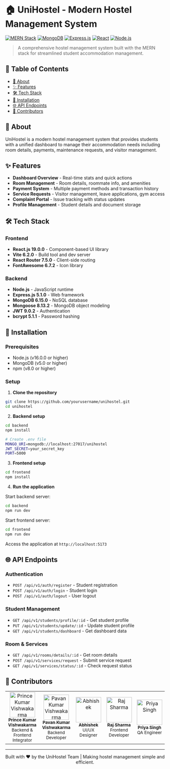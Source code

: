 # 🏠 UniHostel - Modern Hostel Management System

[![MERN Stack](https://img.shields.io/badge/Stack-MERN-61DAFB?style=for-the-badge&logo=react&logoColor=white)](https://reactjs.org/)
[![MongoDB](https://img.shields.io/badge/Database-MongoDB-47A248?style=for-the-badge&logo=mongodb&logoColor=white)](https://mongodb.com/)
[![Express.js](https://img.shields.io/badge/Backend-Express.js-000000?style=for-the-badge&logo=express&logoColor=white)](https://expressjs.com/)
[![React](https://img.shields.io/badge/Frontend-React-61DAFB?style=for-the-badge&logo=react&logoColor=black)](https://reactjs.org/)
[![Node.js](https://img.shields.io/badge/Runtime-Node.js-339933?style=for-the-badge&logo=nodedotjs&logoColor=white)](https://nodejs.org/)

> A comprehensive hostel management system built with the MERN stack for streamlined student accommodation management.

## 📖 Table of Contents

- [🎯 About](#-about)
- [✨ Features](#-features)
- [🛠️ Tech Stack](#️-tech-stack)
- [🚀 Installation](#-installation)
- [🌐 API Endpoints](#-api-endpoints)
- [👥 Contributors](#-contributors)

## 🎯 About

UniHostel is a modern hostel management system that provides students with a unified dashboard to manage their accommodation needs including room details, payments, maintenance requests, and visitor management.

## ✨ Features

- **Dashboard Overview** - Real-time stats and quick actions
- **Room Management** - Room details, roommate info, and amenities
- **Payment System** - Multiple payment methods and transaction history
- **Service Requests** - Visitor management, leave applications, gym access
- **Complaint Portal** - Issue tracking with status updates
- **Profile Management** - Student details and document storage

## 🛠️ Tech Stack

### Frontend
- **React.js 19.0.0** - Component-based UI library
- **Vite 6.2.0** - Build tool and dev server
- **React Router 7.5.0** - Client-side routing
- **FontAwesome 6.7.2** - Icon library

### Backend
- **Node.js** - JavaScript runtime
- **Express.js 5.1.0** - Web framework
- **MongoDB 6.15.0** - NoSQL database
- **Mongoose 8.13.2** - MongoDB object modeling
- **JWT 9.0.2** - Authentication
- **bcrypt 5.1.1** - Password hashing

## 🚀 Installation

### Prerequisites
- Node.js (v16.0.0 or higher)
- MongoDB (v5.0 or higher)
- npm (v8.0 or higher)

### Setup

1. **Clone the repository**
```bash
git clone https://github.com/yourusername/unihostel.git
cd unihostel
```

2. **Backend setup**
```bash
cd backend
npm install

# Create .env file
MONGO_URI=mongodb://localhost:27017/unihostel
JWT_SECRET=your_secret_key
PORT=5000
```

3. **Frontend setup**
```bash
cd frontend
npm install
```

4. **Run the application**

Start backend server:
```bash
cd backend
npm run dev
```

Start frontend server:
```bash
cd frontend
npm run dev
```

Access the application at `http://localhost:5173`

## 🌐 API Endpoints

### Authentication
- `POST /api/v1/auth/register` - Student registration
- `POST /api/v1/auth/login` - Student login
- `POST /api/v1/auth/logout` - User logout

### Student Management
- `GET /api/v1/students/profile/:id` - Get student profile
- `PUT /api/v1/students/update/:id` - Update student profile
- `GET /api/v1/students/dashboard` - Get dashboard data

### Room & Services
- `GET /api/v1/rooms/details/:id` - Get room details
- `POST /api/v1/services/request` - Submit service request
- `GET /api/v1/services/status/:id` - Check request status

## 👥 Contributors

<div align="center">

<table>
<tr>
<td align="center">
<a href="https://github.com/prince-kumar-vishwakarma">
<img src="https://avatars.githubusercontent.com/prince-kumar-vishwakarma?v=4" width="80px;" alt="Prince Kumar Vishwakarma"/>
<br />
<sub><b>Prince Kumar Vishwakarma</b></sub>
</a>
<br />
<small>Backend & Frontend Integrator</small>
</td>

<td align="center">
<a href="https://github.com/Pavan-Kumar-Vishwakarma">
<img src="https://avatars.githubusercontent.com/Pavan-Kumar-Vishwakarma?v=4" width="80px;" alt="Pavan Kumar Vishwakarma"/>
<br />
<sub><b>Pavan Kumar Vishwakarma</b></sub>
</a>
<br />
<small>Backend Developer</small>
</td>

<td align="center">
<a href="https://github.com/Abhishek12890551">
<img src="https://avatars.githubusercontent.com/Abhishek12890551?v=4" width="80px;" alt="Abhishek"/>
<br />
<sub><b>Abhishek</b></sub>
</a>
<br />
<small>UI/UX Designer</small>
</td>

<td align="center">
<a href="https://github.com/raj-sharma-dev">
<img src="https://avatars.githubusercontent.com/raj-sharma-dev?v=4" width="80px;" alt="Raj Sharma"/>
<br />
<sub><b>Raj Sharma</b></sub>
</a>
<br />
<small>Frontend Developer</small>
</td>

<td align="center">
<a href="https://github.com/priya-web-developer">
<img src="https://avatars.githubusercontent.com/priya-web-developer?v=4" width="80px;" alt="Priya Singh"/>
<br />
<sub><b>Priya Singh</b></sub>
</a>
<br />
<small>QA Engineer</small>
</td>
</tr>
</table>

</div>

---

<div align="center">
Built with ❤️ by the UniHostel Team | Making hostel management simple and efficient.
</div>
